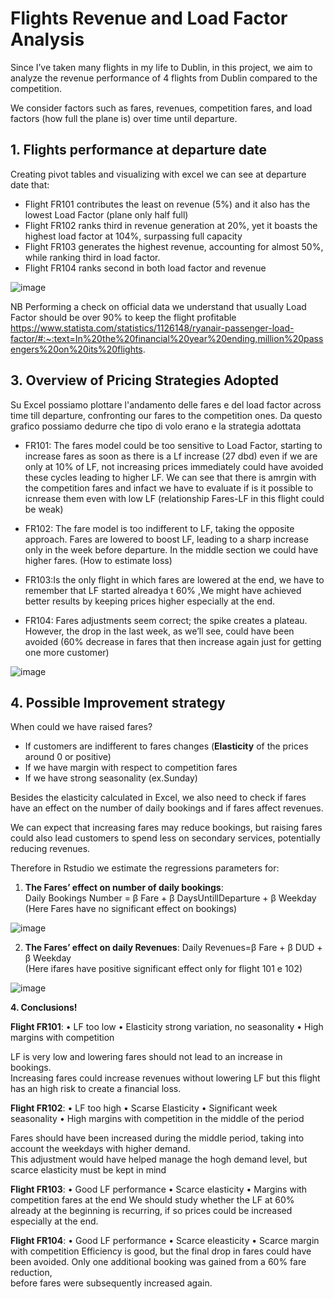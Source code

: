 # Flights Revenue and Load Factor Analysis
Since I’ve taken many flights in my life to Dublin, in this project, we aim to analyze the revenue performance of 4 flights from Dublin compared to the competition.

We consider factors such as fares, revenues, competition fares, and load factors (how full the plane is) over time until departure.




## 1. Flights performance at departure date  

Creating pivot tables and visualizing with excel we can see at departure date that:

- Flight FR101 contributes the least on revenue (5%) and it also has the lowest Load Factor (plane only half full) 
- Flight FR102 ranks third in revenue generation at 20%, yet it boasts the highest load factor at 104%, surpassing full capacity
- Flight FR103 generates the highest revenue, accounting for almost 50%, while ranking third in load factor.
- Flight FR104 ranks second in both load factor and revenue


![image](https://github.com/user-attachments/assets/13e78599-7354-4d31-858f-0310d10fc3d0)

NB Performing a check on official data we understand that usually Load Factor should be over 90% to keep the flight profitable
https://www.statista.com/statistics/1126148/ryanair-passenger-load-factor/#:~:text=In%20the%20financial%20year%20ending,million%20passengers%20on%20its%20flights.





## 3. Overview of Pricing Strategies Adopted
Su Excel possiamo plottare l'andamento delle fares e del load factor across time till departure, confronting our fares to the competition ones.
Da questo grafico possiamo dedurre che tipo di volo erano e la strategia adottata

- FR101: The fares model could be too sensitive to Load Factor, starting to increase fares as soon as there is a Lf increase (27 dbd) even if we are only at 10% of LF, not increasing prices immediately could have avoided these cycles leading to higher LF.
We can see that there is amrgin with the competition fares  and infact we have to evaluate if is it possible to icnrease them even with low LF (relationship Fares-LF in this flight could be  weak)

- FR102: The fare model is too indifferent to LF, taking the opposite approach. Fares are lowered to boost LF, leading to a sharp increase only in the week before departure. In the middle section we could have higher fares. (How to estimate loss)
 
- FR103:Is the only flight in which fares are lowered at the end, we have to remember that LF started alreadya t 60% ,We might have achieved better results by keeping prices higher especially at the end.
 
- FR104: Fares adjustments seem correct; the spike creates a plateau. However, the drop in the last week, as we’ll see, could have been avoided (60% decrease in fares that then increase again just for getting one more customer)


![image](https://github.com/user-attachments/assets/f0238318-f0cf-40ff-9c66-78fd3fba5901)


## 4. Possible Improvement strategy

When could we have raised fares? 
- If customers are indifferent to fares changes (**Elasticity** of the prices around 0 or positive)
- If we have margin with respect to competition fares
- If we have strong seasonality (ex.Sunday)

Besides the elasticity calculated in Excel, we also need to check if fares have an effect on the number of daily bookings and if fares affect revenues.   

We can expect that increasing fares may reduce bookings, but raising fares could also lead customers to spend less on secondary services, potentially reducing revenues. 

Therefore in Rstudio we estimate the regressions parameters for:   

1. **The Fares’ effect on number of daily bookings**:     
  Daily Bookings Number = β Fare + β DaysUntillDeparture + β Weekday   
  (Here Fares have no significant effect on bookings) 

![image](https://github.com/user-attachments/assets/581d260f-3220-48d5-9833-24da7d9a27ac)

2. **The Fares’ effect on daily Revenues**:
 Daily Revenues=β Fare + β DUD + β Weekday    
 (Here ifares have positive significant effect only for flight 101 e 102)
  
![image](https://github.com/user-attachments/assets/44be63f5-ee9e-4e90-bdaf-8fba211facc0)

**4. Conclusions!**

**Flight FR101**:
•	LF too low
•	Elasticity strong variation, no seasonality
•	High margins with competition

LF is very low and lowering fares should not lead to an increase in bookings.  
Increasing fares could increase revenues without lowering LF but this flight has an high risk to create a financial loss.


**Flight FR102**:
•	LF too high
•	Scarse Elasticity
•	Significant week seasonality
•	High margins with competition in the middle of the period

Fares should have been increased during the middle period, taking into account the weekdays with higher demand.   
This adjustment would have helped manage the hogh demand level, but scarce elasticity must be kept in mind

      
**Flight FR103**:
•	Good LF performance
•	Scarce elasticity
•	Margins with competition fares  at the end
We should study whether the LF at 60% already at the beginning is recurring, if so prices could be increased especially at the end.


**Flight FR104**:
• Good LF performance
• Scarce eleasticity
• Scarce margin with competition
Efficiency is good, but the final drop in fares could have been avoided. Only one additional booking was gained from a 60% fare reduction,   
before fares were subsequently increased again.



